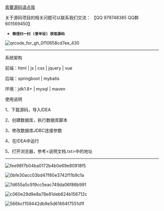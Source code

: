 

[索要源码请点我](http://mp.weixin.qq.com/mp/appmsgalbum?__biz=MzkwMDY3MTY0Nw==&action=getalbum&album_id=3423120253595582465&scene=173&subscene=&sessionid=svr_dbd799d91a1&enterid=1713666527&from_msgid=&from_itemidx=&count=3&nolastread=1#wechat_redirect)

关于源码项目的相关问题可以联系我们交流： 【QQ 979748385 QQ群 601569450】 

- **`微信扫一扫 (爱毕设) 获取源码`**

![qrcode_for_gh_0f10658cd7ee_430](https://github.com/hjsdjko/onlyzaixianshangcheng/assets/120558513/edfc28fc-d9df-4e81-ac62-d02aa360e379)

***************************************************************
系统架构

前端：html | js | css | jquery | vue

后端：springboot | mybatis

环境：jdk1.8+ | mysql | maven

使用说明

1、下载源码，导入IDEA

2、创建数据库，执行数据库脚本

3、修改数据库JDBC连接参数

4、在IDEA中运行

5、打开浏览器，参考<说明文档.txt>中的地址

***************************************************************
![fee98f7b04ba0172b4b0e69e80918f5](https://github.com/hjsdjko/springboot4r3y8/assets/120558513/88577457-bf67-40ce-a1b7-4a011271fee0)

![0bfe30acc03bd47f80e3742f11b9c1a](https://github.com/hjsdjko/springboot4r3y8/assets/120558513/e1e56d1b-74a2-408c-b4f7-4b1b6ce0b22a)

![7d655a5c919cc5eac749da06f86b991](https://github.com/hjsdjko/springboot4r3y8/assets/120558513/7ee8b61f-263e-487f-9629-f491f2d7fbba)

![c060e29d9e8a78e81deb624b156712c](https://github.com/hjsdjko/springboot4r3y8/assets/120558513/45ce2075-bfca-49f0-ae5f-481620287540)

![566bcf159442db9e5d61664f7551d1f](https://github.com/hjsdjko/springboot4r3y8/assets/120558513/f19b20c4-f567-4fdf-b17d-68188b9a00d2)

